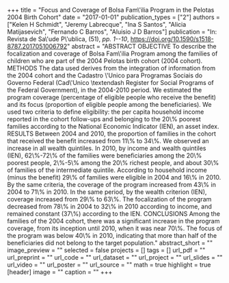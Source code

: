 +++
title = "Focus and Coverage of Bolsa Fam\\'ilia Program in the Pelotas 2004 Birth Cohort"
date = "2017-01-01"
publication_types = ["2"]
authors = ["Kelen H Schmidt", "Jeremy Labrecque", "Ina S Santos", "Alicia Matijasevich", "Fernando C Barros", "Aluisio J D Barros"]
publication = "In: Revista de Sa\\'ude P\\'ublica, (51), _pp. 1--10_, https://doi.org/10.1590/s1518-8787.2017051006792"
abstract = "ABSTRACT OBJECTIVE To describe the focalization and coverage of Bolsa Fam\\'ilia Program among the families of children who are part of the 2004 Pelotas birth cohort (2004 cohort). METHODS The data used derives from the integration of information from the 2004 cohort and the Cadastro \\'Unico para Programas Sociais do Governo Federal (Cad\\'Unico \\textendash Register for Social Programs of the Federal Government), in the 2004-2010 period. We estimated the program coverage (percentage of eligible people who receive the benefit) and its focus (proportion of eligible people among the beneficiaries). We used two criteria to define eligibility: the per capita household income reported in the cohort follow-ups and belonging to the 20\\% poorest families according to the National Economic Indicator (IEN), an asset index. RESULTS Between 2004 and 2010, the proportion of families in the cohort that received the benefit increased from 11\\% to 34\\%. We observed an increase in all wealth quintiles. In 2010, by income and wealth quintiles (IEN), 62\\%-72\\% of the families were beneficiaries among the 20\\% poorest people, 2\\%-5\\% among the 20\\% richest people, and about 30\\% of families of the intermediate quintile. According to household income (minus the benefit) 29\\% of families were eligible in 2004 and 16\\% in 2010. By the same criteria, the coverage of the program increased from 43\\% in 2004 to 71\\% in 2010. In the same period, by the wealth criterion (IEN), coverage increased from 29\\% to 63\\%. The focalization of the program decreased from 78\\% in 2004 to 32\\% in 2010 according to income, and remained constant (37\\%) according to the IEN. CONCLUSIONS Among the families of the 2004 cohort, there was a significant increase in the program coverage, from its inception until 2010, when it was near 70\\%. The focus of the program was below 40\\% in 2010, indicating that more than half of the beneficiaries did not belong to the target population."
abstract_short = ""
image_preview = ""
selected = false
projects = []
tags = []
url_pdf = ""
url_preprint = ""
url_code = ""
url_dataset = ""
url_project = ""
url_slides = ""
url_video = ""
url_poster = ""
url_source = ""
math = true
highlight = true
[header]
image = ""
caption = ""
+++
